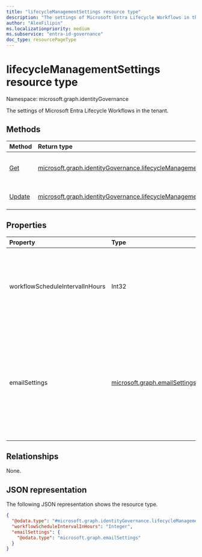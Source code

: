 ```yaml
---
title: "lifecycleManagementSettings resource type"
description: "The settings of Microsoft Entra Lifecycle Workflows in the tenant."
author: "AlexFilipin"
ms.localizationpriority: medium
ms.subservice: "entra-id-governance"
doc_type: resourcePageType
---
```


# lifecycleManagementSettings resource type

Namespace: microsoft.graph.identityGovernance

The settings of Microsoft Entra Lifecycle Workflows in the tenant.

## Methods

|Method|Return type|Description|
|:---|:---|:---|
|[Get](../api/identitygovernance-lifecyclemanagementsettings-get.md)|[microsoft.graph.identityGovernance.lifecycleManagementSettings](../resources/identitygovernance-lifecyclemanagementsettings.md)|Read the properties and relationships of a [lifecycleManagementSettings](../resources/identitygovernance-lifecyclemanagementsettings.md) object.|
|[Update](../api/identitygovernance-lifecyclemanagementsettings-update.md)|[microsoft.graph.identityGovernance.lifecycleManagementSettings](../resources/identitygovernance-lifecyclemanagementsettings.md)|Update the properties of a [lifecycleManagementSettings](../resources/identitygovernance-lifecyclemanagementsettings.md) object.|

## Properties

|Property|Type|Description|
|:---|:---|:---|
|workflowScheduleIntervalInHours|Int32|The interval in hours at which all [workflows](../resources/identitygovernance-workflow.md) running in the tenant should be scheduled for execution. This interval has a minimum value of 1 and a maximum value of 24. The default value is 3 hours. |
|emailSettings|[microsoft.graph.emailSettings](../resources/emailsettings.md)|Defines the settings for emails sent out from email-specific [tasks](../resources/identitygovernance-task.md) within workflows. Accepts 2 parameters<br><br>senderDomain- Defines the domain of who is sending the email. <br>useCompanyBranding- A Boolean value that defines if company branding is to be used with the email.|

## Relationships

None.

## JSON representation

The following JSON representation shows the resource type.
<!-- {
  "blockType": "resource",
  "keyProperty": "id",
  "@odata.type": "microsoft.graph.identityGovernance.lifecycleManagementSettings",
  "openType": false
}
-->
``` json
{
  "@odata.type": "#microsoft.graph.identityGovernance.lifecycleManagementSettings",
  "workflowScheduleIntervalInHours": "Integer",
  "emailSettings": {
    "@odata.type": "microsoft.graph.emailSettings"
  }
}
```

